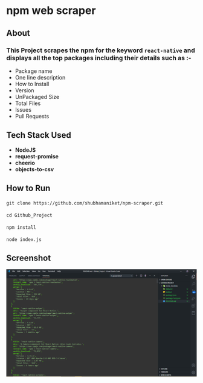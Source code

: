 npm web scraper
======

About
---------------
### This Project scrapes the npm for the keyword `react-native` and displays all the top packages including their details such as :-
<ul>
<li>Package name</li>
<li>One line description</li>
<li>How to Install</li>
<li>Version</li>
<li>UnPackaged Size</li>
<li>Total Files</li>
<li>Issues</li>
<li>Pull Requests</li>
</ul> 

Tech Stack Used
---------------

<ul style="font-weight:bold">
<li>NodeJS</li>
<li>request-promise</li>
<li>cheerio</li>
<li>objects-to-csv</li>
</ul>

How to Run
---------------

```
git clone https://github.com/shubhamaniket/npm-scraper.git

cd Github_Project

npm install

node index.js
```

Screenshot
---------------

<img src="https://github.com/shubhamaniket/npm-scraper/blob/master/screenshot.png"/>

